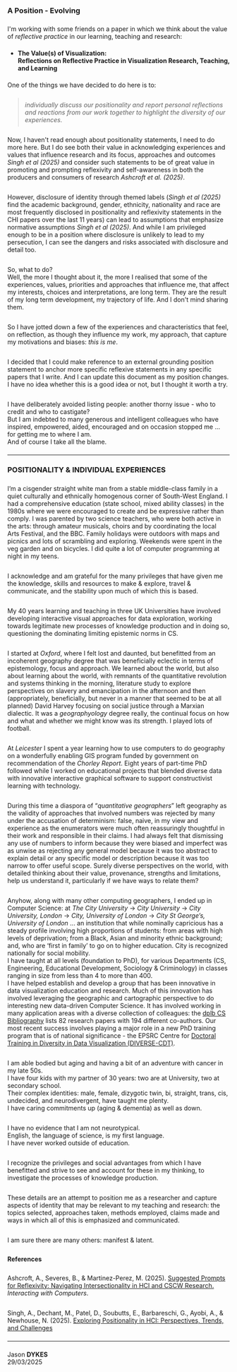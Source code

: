 ### A Position - Evolving

<style>
    img {margin:4px; padding:2px; border:1px dashed #e0e0e0}
    p {padding-top:0.5em; padding-bottom:0.5em}
    h1 a {display:none}
    .footer {color:rgba(0,0,0,0) !important; font-size:0px}
    .footer a {color:rgba(0,0,0,0) !important; font-size:0px}
    .footer #text {display:none !important; font-size:0px}
    .footer a {display:none !important; font-size:0px}
</style>

I'm working with some friends on a paper in which we think about the value of _reflective practice_ in our learning, teaching and research:

 * **The Value(s) of Visualization:<br/>Reflections on Reflective Practice in Visualization Research, Teaching, and Learning**

One of the things we have decided to do here is to:

> _individually discuss our positionality and report personal reflections and reactions from our work together to highlight the diversity of our experiences._

Now, I haven't read enough about positionality statements, I need to do more here.
But I do see both their value in acknowledging experiences and values that influence research and its focus, approaches and outcomes _Singh et al (2025)_ 
and consider such statements to be of great value in promoting and prompting reflexivity and self-awareness in both the producers and consumers of research _Ashcroft et al. (2025)_.

However, disclosure of identity through themed labels (_Singh et al (2025)_ find the academic background, gender, ethnicity, nationality and race are most frequently disclosed in positionality and reflexivity statements in the CHI papers over the last 11 years) can lead to assumptions that emphasize normative assumptions _Singh et al (2025)_.
And while I am privileged enough to be in a position where disclosure is unlikely to lead to my persecution, I can see the dangers and risks associated with disclosure and detail too. 

So, what to do?<br/>
Well, the more I thought about it, the more I realised that some of the experiences, values, priorities and approaches that influence me, that affect my interests, choices and interpretations, are long term.
They are the result of my long term development, my trajectory of life.
And I don't mind sharing them.

So I have jotted down a few of the experiences and characteristics that feel, on reflection, as though they influence my work, my approach, that capture my motivations and biases: _this is me_. 

I decided that I could make reference to an external grounding position statement to anchor more specific reflexive statements in any specific papers that I write. And I can update this document as my position changes.<br/>
I have no idea whether this is a good idea or not, but I thought it worth a try.

I have deliberately avoided listing people: another thorny issue - who to credit and who to castigate?<br/>
But I am indebted to many generous and intelligent colleagues who have inspired, empowered, aided, encouraged and on occasion stopped me ... for getting me to where I am.<br/>
And of course I take all the blame.

---

### POSITIONALITY &amp; INDIVIDUAL EXPERIENCES

I’m a cisgender straight white man from a stable middle-class family in a quiet culturally and ethnically homogenous corner of South-West England. I had a comprehensive education (state school, mixed ability classes) in the 1980s where we were encouraged to create and be expressive rather than comply. I was parented by two science teachers, who were both active in the arts: through amateur musicals, choirs and by coordinating the local Arts Festival, and the BBC. Family holidays were outdoors with maps and picnics and lots of scrambling and exploring. Weekends were spent in the veg garden and on bicycles. I did quite a lot of computer programming at night in my teens.

I acknowledge and am grateful for the many privileges that have given me the knowledge, skills and resources to make & explore, travel & communicate, and the stability upon much of which this is based.

My 40 years learning and teaching in three UK Universities
have involved  developing interactive visual approaches for data exploration, working towards legitimate new processes of knowledge production and in doing so, questioning the dominating limiting epistemic norms in CS.

I started at _Oxford_, where I felt lost and daunted, but benefitted from an incoherent geography degree that was beneficially eclectic in terms of epistemology, focus and approach. We learned about the world, but also about learning about the world, with remnants of the quantitative revolution and systems thinking in the morning, literature study to explore perspectives on slavery and emancipation in the afternoon and then (appropriately, beneficially, but never in a manner that seemed to be at all planned) David Harvey focusing on social justice through a Marxian dialectic. It was a _geographyology_ degree really, the continual focus on how and what and whether we might know was its strength. I played lots of football. 

At _Leicester_ I spent a year learning how to use computers to do geography on a wonderfully enabling GIS program funded by government on recommendation of the _Chorley Report_. Eight years of part-time PhD followed while I worked on educational projects that blended diverse data with innovative interactive graphical software to support constructivist learning with technology. 

During this time a diaspora of “_quantitative geographers_” left geography as the validity of approaches that involved numbers was rejected by many under the accusation of determinism: false, naive, in my view and experience as the enumerators were much often reassuringly thoughtful in their work and responsible in their claims. I had always felt that dismissing any use of numbers to inform because they were biased and imperfect was as unwise as rejecting any general model because it was too abstract to explain detail or any specific model or description because it was too narrow to offer useful scope. Surely diverse perspectives on the world, with detailed thinking about their value, provenance, strengths and limitations, help us understand it, particularly if we have ways to relate them?

Anyhow, along with many other computing geographers, I ended up in Computer Science: at _The City University_ -> _City University_ -> _City University, London_ -> _City, University of London_ -> _City St George’s, University of London_  ... an institution that while nominally capricious has a steady profile involving high proportions of students: from areas with high levels of deprivation; from a Black, Asian and minority ethnic background; and, who are ‘first in family’ to go on to higher education. City is recognized nationally for social mobility.<br/>
I have taught at all levels (foundation to PhD), for various Departments (CS, Engineering, Educational Development, Sociology & Criminology) in classes ranging in size from less than 4 to more than 400.<br/>
I have helped establish and develop a group that has been innovative in data visualization education and research. Much of this innovation has involved leveraging the geographic and cartographic perspective to do interesting new data-driven Computer Science. It has involved working in many application areas with a diverse collection of colleagues: the [dplb CS Bibliography](https://dblp.org/pid/34/5069.html) lists 82 research papers with 194 different co-authors.
Our most recent success involves playing a major role in a new PhD training program that is of national significance - the EPSRC Centre for [Doctoral Training in Diversity in Data Visualization (DIVERSE-CDT)](https://diverse-cdt.ac.uk).

I am able bodied but aging and having a bit of an adventure with cancer in my late 50s.<br/>
I have four kids with my partner of 30 years: two are at University, two at secondary school.<br/>
Their complex identities: male, female, dizygotic twin, bi, straight, trans, cis, undecided, and neurodivergent, have taught me plenty. <br/>
I have caring commitments up (aging &amp; dementia) as well as down.

I have no evidence that I am not neurotypical.<br/>
English, the language of science, is my first language.<br/>
I have never worked outside of education.

I recognize the privileges and social advantages from which I have benefitted and strive to see and account for these in my thinking, to investigate the processes of knowledge production. 

These details are an attempt to position me as a researcher and capture aspects of identity that may be relevant to my teaching and research: the topics selected, approaches taken, methods employed, claims made and ways in which all of this is emphasized and communicated.  

I am sure there are many others: manifest &amp; latent.


#### References

Ashcroft, A., Severes, B., & Martinez-Perez, M. (2025).
[Suggested Prompts for Reflexivity: Navigating Intersectionality in HCI and CSCW Research.](https://discovery.ucl.ac.uk/id/eprint/10205865/1/chi25-197.pdf)
_Interacting with Computers_.

Singh, A., Dechant, M., Patel, D., Soubutts, E., Barbareschi, G., Ayobi, A., & Newhouse, N. (2025).
[Exploring Positionality in HCI: Perspectives, Trends, and Challenges](https://academic.oup.com/iwc/advance-article-pdf/doi/10.1093/iwc/iwaf007/62340873/iwaf007.pdf)

---

Jason **DYKES**<br/>
29/03/2025